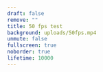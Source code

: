 ```yaml
---
draft: false
remove: ""
title: 50 fps test
background: uploads/50fps.mp4
unmute: false
fullscreen: true
noborder: true
lifetime: 10000
---
```

